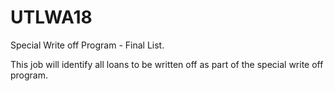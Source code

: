 # UTLWA18
Special Write off Program - Final List.

This job will identify all loans to be written off as part of the special write off program.

